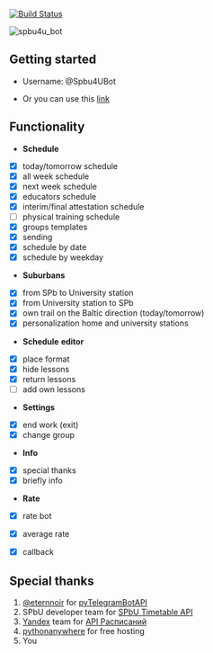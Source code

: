[![Build Status](https://travis-ci.org/EeOneDown/spbu4u.svg?branch=master)](https://travis-ci.org/EeOneDown/spbu4u)

![spbu4u_bot](http://telegra.ph/file/60cc87dcb04e9b5ffe0f8.png "Spbu4UBot")

## Getting started

* Username: @Spbu4UBot

* Or you can use this [link](https://t.me/Spbu4UBot)


## Functionality
* __Schedule__
- [x] today/tomorrow schedule
- [x] all week schedule
- [x] next week schedule
- [x] educators schedule
- [x] interim/final attestation schedule
- [ ] physical training schedule
- [x] groups templates
- [x] sending
- [x] schedule by date
- [x] schedule by weekday
* __Suburbans__
- [x] from SPb to University station
- [x] from University station to SPb
- [x] own trail on the Baltic direction (today/tomorrow)
- [x] personalization home and university stations
* __Schedule__ __editor__
- [x] place format
- [x] hide lessons
- [x] return lessons
- [ ] add own lessons
* __Settings__
- [x] end work (exit)
- [x] change group
* __Info__
- [x] special thanks
- [x] briefly info
* __Rate__
- [x] rate bot
- [x] average rate
- [x] callback


## Special thanks
1. [@eternnoir](https://github.com/eternnoir) for [pyTelegramBotAPI](https://github.com/eternnoir/pyTelegramBotAPI)
2. SPbU developer team for [SPbU Timetable API](https://timetable.spbu.ru/help/ui/index#/)
3. [Yandex](https://www.yandex.ru/) team for [API Расписаний](https://tech.yandex.ru/rasp/raspapi/)
4. [pythonanywhere](https://www.pythonanywhere.com) for free hosting
5. You

